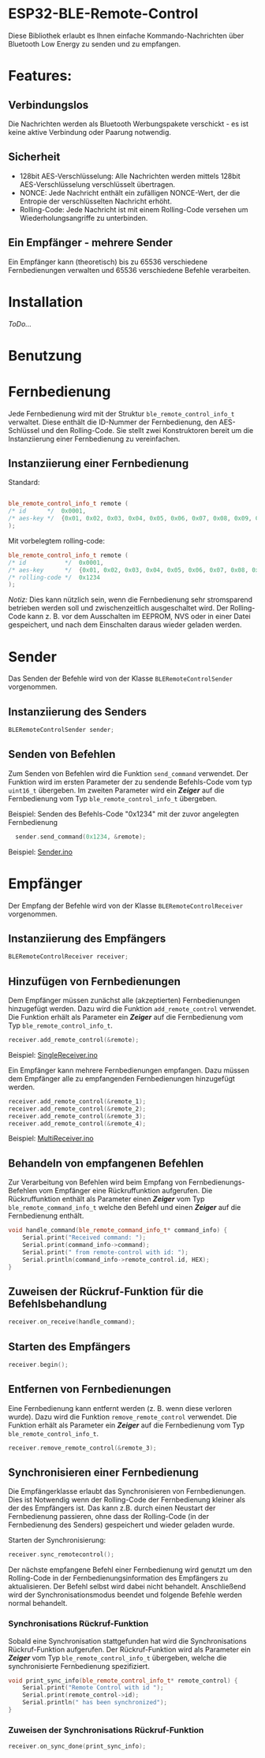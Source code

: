 # ESP32-BLE-Remote-Control

Diese Bibliothek erlaubt es Ihnen einfache Kommando-Nachrichten über Bluetooth Low Energy zu senden und zu empfangen.

# Features:

## Verbindungslos

Die Nachrichten werden als Bluetooth Werbungspakete verschickt - es ist keine aktive Verbindung oder Paarung notwendig.

## Sicherheit
- 128bit AES-Verschlüsselung: Alle Nachrichten werden mittels 128bit AES-Verschlüsselung verschlüsselt übertragen.
- NONCE: Jede Nachricht enthält ein zufälligen NONCE-Wert, der die Entropie der verschlüsselten Nachricht erhöht.
- Rolling-Code: Jede Nachricht ist mit einem Rolling-Code versehen um Wiederholungsangriffe zu unterbinden.

## Ein Empfänger - mehrere Sender
Ein Empfänger kann (theoretisch) bis zu 65536 verschiedene Fernbedienungen verwalten und 65536 verschiedene Befehle verarbeiten.

# Installation

*ToDo...*

# Benutzung

# Fernbedienung

Jede Fernbedienung wird mit der Struktur `ble_remote_control_info_t` verwaltet.
Diese enthält die ID-Nummer der Fernbedienung, den AES-Schlüssel und den Rolling-Code.
Sie stellt zwei Konstruktoren bereit um die Instanziierung einer Fernbedienung zu vereinfachen.

## Instanziierung einer Fernbedienung

Standard:

```C++

ble_remote_control_info_t remote (
/* id      */  0x0001,                                                                                       
/* aes-key */  {0x01, 0x02, 0x03, 0x04, 0x05, 0x06, 0x07, 0x08, 0x09, 0x00A, 0x00B, 0x0C, 0x0D, 0x0E, 0x0F}  
);
```

Mit vorbelegtem rolling-code:

```C++
ble_remote_control_info_t remote (
/* id           */  0x0001,                                                                                       
/* aes-key      */  {0x01, 0x02, 0x03, 0x04, 0x05, 0x06, 0x07, 0x08, 0x09, 0x00A, 0x00B, 0x0C, 0x0D, 0x0E, 0x0F}, 
/* rolling-code */  0x1234
);
```

*Notiz:*
Dies kann nützlich sein, wenn die Fernbedienung sehr stromsparend betrieben werden soll und zwischenzeitlich ausgeschaltet wird. 
Der Rolling-Code kann z. B.  vor dem Ausschalten im EEPROM, NVS oder in einer Datei gespeichert, und nach dem Einschalten daraus wieder geladen werden.

# Sender

Das Senden der Befehle wird von der Klasse `BLERemoteControlSender` vorgenommen.

## Instanziierung des Senders

```C++
BLERemoteControlSender sender;
```

## Senden von Befehlen

Zum Senden von Befehlen wird die Funktion `send_command` verwendet.
Der Funktion wird im ersten Parameter der zu sendende Befehls-Code vom typ `uint16_t` übergeben.
Im zweiten Parameter wird ein ***Zeiger*** auf die Fernbedienung vom Typ `ble_remote_control_info_t` übergeben.

Beispiel: Senden des Befehls-Code "0x1234" mit der zuvor angelegten Fernbedienung

```C++
  sender.send_command(0x1234, &remote);
```

Beispiel: [Sender.ino](/examples/Sender/Sender.ino)

# Empfänger

Der Empfang der Befehle wird von der Klasse `BLERemoteControlReceiver` vorgenommen.

## Instanziierung des Empfängers

```C++
BLERemoteControlReceiver receiver;
```

## Hinzufügen von Fernbedienungen

Dem Empfänger müssen zunächst alle (akzeptierten) Fernbedienungen hinzugefügt werden.
Dazu wird die Funktion `add_remote_control` verwendet. 
Die Funktion erhält als Parameter ein ***Zeiger*** auf die Fernbedienung vom Typ `ble_remote_control_info_t`.

```C++
receiver.add_remote_control(&remote);
```

Beispiel: [SingleReceiver.ino](/examples/Receiver/SingleReceiver/SingleReceiver.ino)

Ein Empfänger kann mehrere Fernbedienungen empfangen. 
Dazu müssen dem Empfänger alle zu empfangenden Fernbedienungen hinzugefügt werden.

```C++
receiver.add_remote_control(&remote_1);
receiver.add_remote_control(&remote_2);
receiver.add_remote_control(&remote_3);
receiver.add_remote_control(&remote_4);
```

Beispiel: [MultiReceiver.ino](/examples/Receiver/MultiReceiver/MultiReceiver.ino)


## Behandeln von empfangenen Befehlen

Zur Verarbeitung von Befehlen wird beim Empfang von Fernbedienungs-Befehlen vom Empfänger eine Rückruffunktion aufgerufen.
Die Rückruffunktion enthält als Parameter einen ***Zeiger*** vom Typ `ble_remote_command_info_t` welche den Befehl und einen ***Zeiger*** auf die Fernbedienung enthält.

```C++
void handle_command(ble_remote_command_info_t* command_info) {
    Serial.print("Received command: ");
    Serial.print(command_info->command);
    Serial.print(" from remote-control with id: ");
    Serial.println(command_info->remote_control.id, HEX);
}
```

## Zuweisen der Rückruf-Funktion für die Befehlsbehandlung

```C++
receiver.on_receive(handle_command);
```

## Starten des Empfängers

```C++
receiver.begin();
```

## Entfernen von Fernbedienungen

Eine Fernbedienung kann entfernt werden (z. B. wenn diese verloren wurde).
Dazu wird die Funktion `remove_remote_control` verwendet.
Die Funktion erhält als Parameter ein ***Zeiger*** auf die Fernbedienung vom Typ `ble_remote_control_info_t`.

```C++
receiver.remove_remote_control(&remote_3);
```

## Synchronisieren einer Fernbedienung

Die Empfängerklasse erlaubt das Synchronisieren von Fernbedienungen. Dies ist Notwendig wenn der Rolling-Code der Fernbedienung kleiner als der des Empfängers ist. Das kann z.B. durch einen Neustart der Fernbedienung passieren, ohne dass der Rolling-Code (in der Fernbedienung des Senders) gespeichert und wieder geladen wurde.

Starten der Synchronisierung:
```C++
receiver.sync_remotecontrol();
```
Der nächste empfangene Befehl einer Fernbedienung wird genutzt um den Rolling-Code in der Fernbedienungsinformation des Empfängers zu aktualisieren. Der Befehl selbst wird dabei nicht behandelt. Anschließend wird der Synchronisationsmodus beendet und folgende Befehle werden normal behandelt.


### Synchronisations Rückruf-Funktion
Sobald eine Synchronisation stattgefunden hat wird die Synchronisations Rückruf-Funktion aufgerufen.
Der Rückruf-Funktion wird als Parameter ein ***Zeiger*** vom Typ `ble_remote_control_info_t` übergeben, welche die synchronisierte Fernbedienung spezifiziert.

```C++
void print_sync_info(ble_remote_control_info_t* remote_control) {
    Serial.print("Remote Control with id ");
    Serial.print(remote_control->id);
    Serial.println(" has been synchronized");
}
```

### Zuweisen der Synchronisations Rückruf-Funktion

```C++
receiver.on_sync_done(print_sync_info);
```

